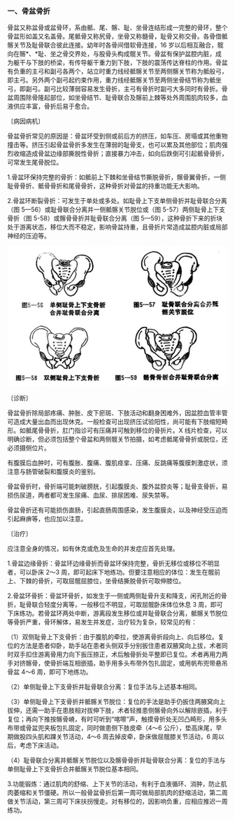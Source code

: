 ### 一、骨盆骨折

骨盆又称盆骨或盆骨环，系由骶、尾、髂、耻、坐骨连结形成一完整的骨环，整个骨盆形如盖又名盖骨。尾骶骨又称尻骨，坐骨又称髓骨，耻骨又称交骨。各骨借骶髂关节及耻骨联合彼此连接。幼年时各骨间借软骨连接，16 岁以后相互融合，髋向在髂*、*耻、坐之骨交界处，与股骨头构成髋关节。骨盆有保护盆腔内脏，成为躯干与下肢的桥梁，有传导躯干重力到下肢，下肢的震荡传达脊柱的作用。骨盆有负重的主弓和副弓各两个，站立时重力线经骶髂关节至两侧髂关节称为骶般弓，即主弓。另外两个副弓起约束作用，重力线经骶髂关节至两侧坐骨结节称为骶坐弓，即副弓。副弓比较薄弱容易发生骨折，主弓有骨折时副弓大多同时有骨折。骨盆周围除骨隆起部位，如坐骨结节、耻骨联合及髂前上棘等处外周围肌肉较多，血液供应丰富，骨折后易于愈合。

〔病因病机〕

骨盆骨折常见的原因是：骨盆环受到侧或前后方的挤压，如车压、房塌或其他重物撞击等。挤压引起骨盆骨折多发生在薄弱的耻骨支，也可以累及其他部位；肌肉强烈收缩造成骨盆边缘部撕脱性骨折；直接暴力冲击，如向后跌倒可引起骶骨骨折，可常发生尾骨脱位。

1.骨盆环保持完整的骨折：如骶前上下棘和坐骨结节撕脱骨折，髂骨翼骨折，一侧耻骨骨折、骶骨骨折和尾骨骨折，这种骨折对骨盆的持重功能无大影响。

2.骨盆环断裂骨折：可发生于单处或多处。如耻骨上下支单侧骨折并耻骨联合分离（图 5—56）或耻骨联合分离并一侧骶髂关节脱位或（图 5-57）两侧耻骨上下支骨折（图 5-58）或髂骨骨折并耻骨联合分离（图 5—59），这种骨折下来的折块处于游离状态，移位大而不稳定，影响骨盆持重，且骨折片常造成盆腔内脏或局部神经的压迫等。

<img src="./img/5-56、5-57、5-58、5-59.jpg" style="zoom:70%;" />

〔诊断〕

骨盆骨折除局部疼痛、肿胀、皮下瘀斑、下肢活动和翻身困难外，因盆腔血管丰管可造成大量出血而出现休克。一般检查可出现挤压试验阳性，尚可能有下肢缩短畸形。如骶尾骨骨折，肛门指诊可有压痛并可触到移位的骨折片。X 线片检查，可以明确诊断，但必须包括整个骨盆和两侧髋关节拍摄，如考虑骶尾骨骨折或脱位，还必须摄侧位片。

有腹膜后血肿时，可有腹胀、腹痛、腹肌痉挛、压痛、反跳痛等腹膜刺激症状，须注意与肠管破裂和腹膜炎的鉴别。

骨盆骨折时，骨折端可能刺破膀胱，引起腹膜炎、腹外盆腔炎等；耻骨支骨折，易损伤尿道，两者都可发生尿痛、血尿、排尿困难、尿失禁等。

骨盆骨折还有可能损伤直肠，引起直肠周围感染，发生腹膜炎，以及神经受压迫而引起麻痹等，也应加以注意。

〔治疗〕

应注意全身的情况，如有休克或危及生命的并发症应首先处理。

1.骨盆边缘骨折：骨盆环边缘骨折而骨盆环保持完整，骨折无移位或移位不明显者，可以卧床 2〜3 周，即可起床下地练功。但要注意相应的体位：发生在髋前上、下棘的骨折，可取屈髋屈膝位，坐骨结撕脱骨折可取伸膝位。

2.骨盆环骨折：骨盆环骨折，如发生于一侧或两侧耻骨升支和降支，闲孔附近的骨折，耻骨联合轻度分离等，一般移位不明显，可取屈髋卧床体位休息 3 周，即可下床练功。若骨盆环两处中断，游离段发生移位或并耻骨联合分离，骶髂关节脱位等骨折严重，骨环解体，易发生并发症，治疗较为复杂，较常见的有：

（1）双侧耻骨上下支骨折：由于腹肌的牵拉，使游离骨折段向上、向后移位。复位的方法是患者仰卧，助手站在患者头侧双手分别扳住患者双腋窝向上拔，术者同时双手扣住游离骨用力向下扳压捺正，术后触骨折处平整即已复位。术者再用力两手对挤髂骨，使骨折端互相嵌插，助手用多头布带外包扎固定，或用帆布兜带悬吊骨盆 4〜6 周，即可下地练功。

（2）单侧耻骨上下支骨折并耻骨联合分离：复位手法与上述基本相同。

（3）单侧耻骨上下支骨折并骶髂关节脱位：复位的手法是助手仍扳住两腋窝向上拔伸，还需一助手在患肢相对拔伸下肢，术者轻推患侧髂骨向外以解除嵌插，利于复位；再向下推按髂骨嵴，有时可听到“喀嚓”声，触摸骨折处无凹凸畸形，用多头布带或骨盆兜夹板包扎固定，同时做患侧下肢皮牵（4〜6 公斤），垫高床尾，早期做股四头肌和踝关节活动，4〜6 周去掉皮牵，卧床做屈髋膝关节活动，6 周以后，考虑下床活动。

（4）耻骨联合分离并骶髂关节脱位以及髂骨骨折并耻骨联合分离：复位的手法与单侧耻骨上下支骨折合并骶髂关节脱位基本相同。

3.功能锻炼：通过肌肉的舒缩、上下关节的活动，有利于血液循环、消肿，防止肌肉萎缩和关节僵硬。所以一般骨盆骨折后第一周可做局部肌肉的舒缩活动，第二周做关节活动，第三周可下床扶拐慢走。对有移位的，因影响负重，应相应推迟一周练功。
